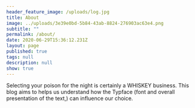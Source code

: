 ```yaml
---
header_feature_image: /uploads/log.jpg
title: About
image: ../uploads/3e39e0bd-5b84-43ab-8824-276903ac63e4.png
subtitle: ""
permalink: /about/
date: 2020-06-29T15:36:12.231Z
layout: page
published: true
tags: null
description: null
show: true
---
```

Selecting your poison for the night is certainly a WHISKEY business. This blog aims to helps us understand how the Typface (font and overall presentation of the text,) can influence our choice.